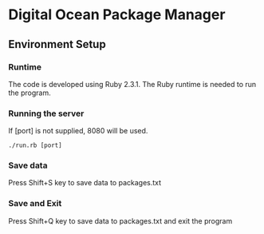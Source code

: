Digital Ocean Package Manager
=============

Environment Setup
-----------------
### Runtime

The code is developed using Ruby 2.3.1.  The Ruby runtime is needed to run the program.

### Running the server

If [port] is not supplied, 8080 will be used.

    ./run.rb [port]

### Save data

Press Shift+S key to save data to packages.txt

### Save and Exit

Press Shift+Q key to save data to packages.txt and exit the program
